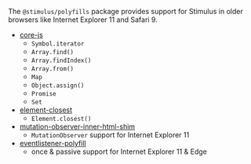 The `@stimulus/polyfills` package provides support for Stimulus in older browsers like Internet Explorer 11 and Safari 9.

* [core-js](https://www.npmjs.com/package/core-js)
  * `Symbol.iterator`
  * `Array.find()`
  * `Array.findIndex()`
  * `Array.from()`
  * `Map`
  * `Object.assign()`
  * `Promise`
  * `Set`
* [element-closest](https://www.npmjs.com/package/element-closest)
  * `Element.closest()`
* [mutation-observer-inner-html-shim](https://www.npmjs.com/package/mutation-observer-inner-html-shim)
  * `MutationObserver` support for Internet Explorer 11
* [eventlistener-polyfill](https://github.com/github/eventlistener-polyfill)
  * once & passive support for Internet Explorer 11 & Edge
